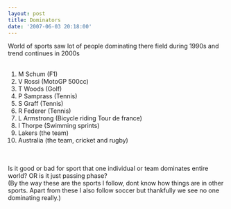 ```yaml
---
layout: post
title: Dominators
date: '2007-06-03 20:18:00'
---
```


<p>World of sports saw lot of people dominating there field during 1990s and trend continues in 2000s<br/></p><ol><br/><li> M Schum (F1)<br/></li><li> V Rossi (MotoGP 500cc)<br/></li><li> T Woods (Golf)<br/></li><li> P Samprass (Tennis)<br/></li><li> S Graff (Tennis)<br/></li><li> R Federer (Tennis)<br/></li><li> L Armstrong (Bicycle riding Tour de france)<br/></li><li> I Thorpe (Swimming sprints)<br/></li><li> Lakers (the team) <br/></li><li> Australia (the team, cricket and rugby)<br/></li></ol><br/><br/>Is it good or bad for sport that one individual or team dominates entire world? OR is it just passing phase?<br/>(By the way these are the sports I follow, dont know how things are in other sports. Apart from these I also follow soccer but thankfully we see no one dominating really.)<div class="blogger-post-footer"><img width="1" height="1" src="https://blogger.googleusercontent.com/tracker/5416117946427095362-5216219825356363544?l=soranthou.blogspot.com" alt=""/></div>